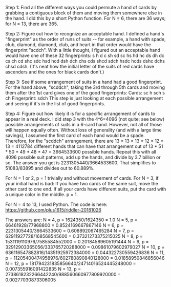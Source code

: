 Step 1: Find all the different ways you could permute a hand of cards by grabbing a contiguous block of them and moving them somewhere else in the hand. I did this by a short Python function. For N = 6, there are 36 ways; for N = 13, there are 365.

Step 2: Figure out how to recognize an acceptable hand. I defined a hand's "fingerprint" as the order of runs of suits -- for example, a hand with spade, club, diamond, diamond, club, and heart in that order would have the fingerprint "scdch". With a little thought, I figured out an acceptable hand would have one of these 32 fingerprints: s h d c sh sd sc hs hd hc ds dh dc cs ch cd shc sdc hsd hcd dsh dch chs cds shcd sdch hsdc hcds dshc dchs chsd cdsh. (It's neat how the initial letter of the suits of red cards have ascenders and the ones for black cards don't.)

Step 3: See if some arrangement of suits in a hand had a good fingerprint. For the hand above, "scddch", taking the 3rd through 5th cards and moving them after the 1st card gives one of the good fingerprints:
Cards: sc <ddc> h
    sch <ddc>
    s <ddc> ch
Fingerprint: sdch
This step is just looking at each possible arrangement and seeing if it's in the list of good fingerprints.

Step 4: Figure out how likely it is for a specific arrangement of cards to appear in a real deck. I did step 3 with the 4^6=4096 (not quite; see below) possible arrangements of suits in a 6-card hand. However, not all of those will happen equally often. Without loss of generality (and with a large time savings), I assumed the first card of each hand would be a spade. Therefore, for the "scddch" arrangement, there are 13 * 13 * 13 * 12 * 12 * 13 = 4112784 different hands that can have that arrangement out of  13 * 51 * 50 * 49 * 48 * 47 = 3664533600 possible hands. Repeat this with all 4096 possible suit patterns, add up the hands, and divide by 3.7 billion or so. The answer you get is 2231305440/3664533600. That simplifies to 51083/83895 and divides out to 60.889%.

For N = 1 or 2, p = 1 trivially and without movement of cards.
For N = 3, if your initial hand is bad: If you have two cards of the same suit, move the other card to one end. If all your cards have different suits, put the card with a unique color in the middle. p = 1.

For N = 4 to 13, I used Python. The code is here:
https://github.com/plus1615/riddler-20181026

The answers are:
N = 4, p = 1624350/1624350 = 
   1.0
N = 5, p = 66461928/77968800 = 
   0.8524169667867146
N = 6, p = 2231305440/3664533600 = 
   0.608892067465284
N = 7, p = 62911927728/168568545600 = 
   0.37321273375215025
N = 8, p = 1531119110976/7585584552000 = 
   0.20184589605191444
N = 9, p = 32912903365056/333765720288000 = 
   0.09861079602979027
N = 10, p = 636116547882816/14351925972384000 = 
   0.044322730559426836
N = 11, p = 11205400474958976/602780890840128000 = 
   0.01858950846856046
N = 12, p = 181794231835856640/24714016524445248000 = 
   0.007355916091422835
N = 13, p = 2738618232266442240/988560660977809920000 = 
   0.00277030873306005
